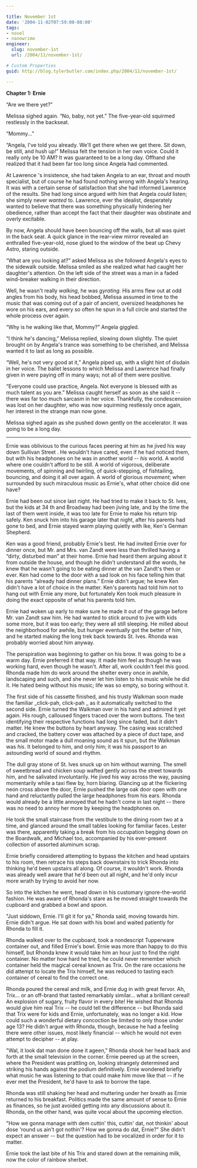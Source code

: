 ```yaml
---

title: November 1st
date: '2004-11-02T07:59:00-08:00'
tags:
- novel
- nanowrimo
engineer:
  slug: november-1st
  url: /2004/11/november-1st/

# Custom Properties
guid: http://blog.tylerbutler.com/index.php/2004/11/november-1st/

---
```


**Chapter 1: Ernie**

“Are we there yet?”

Melissa sighed again. “No, baby, not yet.” The five-year-old squirmed
restlessly in the backseat.

“Mommy...”

“Angela, I've told you already. We'll get there when we get there. Sit down,
be still, and hush up!” Melissa felt the tension in her own voice. Could it
really only be 10 AM? It was guaranteed to be a long day. Offhand she realized
that it had been far too long since Angela had commented.

At Lawrence 's insistence, she had taken Angela to an ear, throat and mouth
specialist, but of course he had found nothing wrong with Angela's hearing. It
was with a certain sense of satisfaction that she had informed Lawrence of the
results. She had long since argued with him that Angela _could_ listen; she
simply never _wanted_ to. Lawrence, ever the idealist, desperately wanted to
believe that there was something physically hindering her obedience, rather
than accept the fact that their daughter was obstinate and overly excitable.

By now, Angela should have been bouncing off the walls, but all was quiet in
the back seat. A quick glance in the rear-view mirror revealed an enthralled
five-year-old, nose glued to the window of the beat up Chevy Astro, staring
outside.

“What are you looking at?” asked Melissa as she followed Angela's eyes to
the sidewalk outside. Melissa smiled as she realized what had caught her
daughter's attention. On the left side of the street was a man in a faded
wind-breaker walking in their direction.

Well, he wasn't really _walking_, he was _gyrating_. His arms flew out at
odd angles from his body, his head bobbed, Melissa assumed in time to the
music that was coming out of a pair of ancient, oversized headphones he wore
on his ears, and every so often he spun in a full circle and started the whole
process over again.

“Why is he walking like that, Mommy?” Angela giggled.

“I think he's dancing,” Melissa replied, slowing down slightly. The quiet
brought on by Angela's trance was something to be cherished, and Melissa
wanted it to last as long as possible.

“Well, he's not very good at it,” Angela piped up, with a slight hint of
disdain in her voice. The ballet lessons to which Melissa and Lawrence had
finally given in were paying off in many ways; not all of them were positive.

“Everyone could use practice, Angela. Not everyone is blessed with as much
talent as you are.” Melissa caught herself as soon as she said it -- there was
far too much sarcasm in her voice. Thankfully, the condescension was lost on
her daughter, who was now squirming restlessly once again, her interest in the
strange man now gone.

Melissa sighed again as she pushed down gently on the accelerator. It was
going to be a long day.

* * *

Ernie was oblivious to the curious faces peering at him as he jived his way
down Sullivan Street . He wouldn't have cared, even if he had noticed them,
but with his headphones on he was in another world -- _his_ world. A world
where one couldn't afford to be still. A world of vigorous, deliberate
movements, of spinning and twirling, of quick-stepping, of fishtailing,
bouncing, and doing it all over again. A world of glorious _movement_; when
surrounded by such miraculous music as Ernie's, what other choice did one
have?

Ernie had been out since last night. He had tried to make it back to St.
Ives, but the kids at 34 th and Broadway had been jiving late, and by the time
the last of them went inside, it was too late for Ernie to make his return
trip safely. Ken snuck him into his garage later that night, after his parents
had gone to bed, and Ernie stayed warm playing quietly with Ike, Ken's German
Shepherd.

Ken was a good friend, probably Ernie's best. He had invited Ernie over for
dinner once, but Mr. and Mrs. van Zandt were less than thrilled having a
“dirty, disturbed man” at their home. Ernie had heard them arguing about it
from outside the house, and though he didn't understand all the words, he knew
that he wasn't going to be eating dinner at the van Zandt's then or ever. Ken
had come to the door with a sad look on his face telling him that his parents
“already had dinner plans.” Ernie didn't argue; he knew Ken didn't have a lot
of choice in the matter. Ken's parents had told him not to hang out with Ernie
any more, but fortunately Ken took much pleasure in doing the exact opposite
of what his parents told him.

Ernie had woken up early to make sure he made it out of the garage before
Mr. van Zandt saw him. He had wanted to stick around to jive with kids some
more, but it was too early; they were all still sleeping. He milled about the
neighborhood for awhile, but hunger eventually got the better of him, and he
started making the long trek back towards St. Ives. Rhonda was probably
worried about him anyway.

The perspiration was beginning to gather on his brow. It was going to be a
warm day. Ernie preferred it that way. It made him feel as though he was
working hard, even though he wasn't. After all, work couldn't feel _this_
good. Rhonda made him do work around the shelter every once in awhile,
landscaping and such, and she never let him listen to his music while he did
it. He hated being without his music; life was so empty, so boring without it.

The first side of his cassette finished, and his trusty Walkman soon made
the familiar _click-pah, click-pah _ as it automatically switched to the
second side. Ernie turned the Walkman over in his hand and admired it yet
again. His rough, calloused fingers traced over the worn buttons. The text
identifying their respective functions had long since faded, but it didn't
matter. He knew the buttons by heart anyway. The casing was scratched and
cracked, the battery cover was attached by a piece of duct tape, and the small
motor made a dull moaning sound as it spun, but the Walkman was _his_. It
belonged to him, and only him; it was his passport to an astounding world of
sound and rhythm.

The dull gray stone of St. Ives snuck up on him without warning. The smell
of sweetbread and chicken soup wafted gently across the street towards him,
and he salivated involuntarily. He jived his way across the way, pausing
momentarily while a taxi flew by, horn blaring. Glancing up at the flickering
neon cross above the door, Ernie pushed the large oak door open with one hand
and reluctantly pulled the large headphones from his ears. Rhonda would
already be a little annoyed that he hadn't come in last night -- there was no
need to annoy her more by keeping the headphones on.

He took the small staircase from the vestibule to the dining room two at a
time, and glanced around the small tables looking for familiar faces. Lester
was there, apparently taking a break from his occupation begging down on the
Boardwalk, and Michael too, accompanied by his ever-present collection of
assorted aluminum scrap.

Ernie briefly considered attempting to bypass the kitchen and head upstairs
to his room, then retrace his steps back downstairs to trick Rhonda into
thinking he'd been upstairs all along. Of course, it wouldn't work. Rhonda was
already well aware that he'd been out all night, and he'd only incur more
wrath by trying to avoid her now.

So into the kitchen he went, head down in his customary ignore-the-world
fashion. He was aware of Rhonda's stare as he moved straight towards the
cupboard and grabbed a bowl and spoon.

"Just siddown, Ernie. I'll git it for ya," Rhonda said, moving towards him.
Ernie didn't argue. He sat down with his bowl and waited patiently for Rhonda
to fill it.

Rhonda walked over to the cupboard, took a nondescript Tupperware container
out, and filled Ernie's bowl. Ernie was more than happy to do this himself,
but Rhonda knew it would take him an hour just to find the right container. No
matter how hard he tried, he could never remember which container held the
magical cereal known as Trix. On the rare occasions he did attempt to locate
the Trix himself, he was reduced to tasting each container of cereal to find
the correct one.

Rhonda poured the cereal and milk, and Ernie dug in with great fervor. Ah,
Trix... or an off-brand that tasted remarkably similar... what a brilliant
cereal! An explosion of sugary, fruity flavor in every bite! He wished that
Rhonda would give him real Trix -- he could tell the difference -- but Rhonda
said that Trix were for kids and Ernie, unfortunately, was no longer a kid.
How could such a wonderful dietary concoction be limited to only those under
age 13? He didn't argue with Rhonda, though, because he had a feeling there
were other issues, most likely financial -- which he would not even attempt to
decipher -- at play.

"Wal, it look dat man done done it ageen," Rhonda shook her head back and
forth at the small television in the corner. Ernie peered up at the screen,
where the President was prattling on, looking strangely determined and
striking his hands against the podium definitively. Ernie wondered briefly
what music he was listening to that could make him move like that -- if he ever
met the President, he'd have to ask to borrow the tape.

Rhonda was still shaking her head and muttering under her breath as Ernie
returned to his breakfast. Politics made the same amount of sense to Ernie as
finances, so he just avoided getting into any discussions about it. Rhonda, on
the other hand, was quite vocal about the upcoming election.

"How we gonna manage with dem cuttin' this, cuttin' dat, not thinkin' about
dose 'round us ain't got nothin'? How we gonna do dat, Ernie?" She didn't
expect an answer -- but the question had to be vocalized in order for it to
matter.

Ernie took the last bite of his Trix and stared down at the remaining milk,
now the color of rainbow sherbet.
